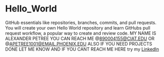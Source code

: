 # Hello_World
GitHub essentials
like repositories, branches, commits, 
and pull requests. 
You will
create your own Hello
World repository
and learn GitHubs pull 
request workflow,
a popular way to 
create and review 
code. 
MY NAME IS ALEXANDER PETREE 
YOU CAN REACH ME @890004155@CIAT.EDU 
OR @APETREE1001@EMAIL.PHOENIX.EDU ALSO 
IF YOU NEED PROJECTS 
DONE LET ME KNOW AND 
IF YOU CANT REACH ME HERE try my [LinkedIn](https://www.linkedin.com/in/alexanderpetree)
